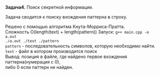 **Задача4.**       Поиск секретной информации.


Задача сводится к поиску вхождения паттерна в строку.


Решено с помощью алгоритма Кнута-Морриса-Пратта.  
Сложность O(length(text) + length(pattern))
Запуск: 
`g++ main.cpp -o a.out`  
`./a.out ./text ./pattern`  
`pattern` - последовательность символов, которую необходимо найти.  
`text` - файл в котором производится поиск  
Вывод: позиция в файле, где найдено первое вхождения паттерна(нумерация с 0),   
либо 0 если паттерн не найден.   
